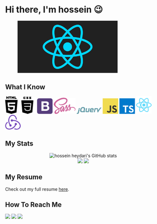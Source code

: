 # Hi there, I'm hossein 😉
<p align="center" style="width:80%;">
  <img src="./images/react-native-UX-design.gif" alt="animated" width="80%" />
</p>

## What I Know

<p>
<img src="./images/html5-2.svg" width="40"/>
<img src="./images/css-124-624920.png" width="55"/>
<img src="./images/bootstrap-4.svg" width="50"/>
<img src="./images/sass-1.svg" width="70"/>
<img src="./images/jquery-2.svg" width="80"/>
<img src="./images/logo-javascript.svg" width="50"/>
<img src="./images/typescript.svg" width="50"/>
<img src="./images/react-2.svg" width="50"/>
<img src="./images/redux-seeklogo.com.svg" width="50"/>
</p>







## My Stats
<!-- ![Top Langs](https://github-readme-stats.vercel.app/api?username=hossein-heydari79&show_icons=true&include_all_commits=true&theme=monokai)
![mattn's github stats](https://github-readme-stats.vercel.app/api/top-langs/?username=hossein-heydari79&layout=compact&theme=monokai&langs_count=12) -->

<p align="center">
  <img src="https://github-readme-stats.vercel.app/api?username=hossein-heydari79&show_icons=true&include_all_commits=true&theme=monokai" alt="hossein heydari's GitHub stats" /><br />
  <img src="https://github-readme-streak-stats.herokuapp.com/?user=hossein-heydari79&theme=monokai"/>
  <img src="https://github-readme-stats.vercel.app/api/top-langs/?username=hossein-heydari79&layout=compact&theme=monokai&langs_count=12"/>
</p>

<!--
## What i Know
![javascript](https://img.icons8.com/dusk/64/000000/javascript-logo.png)
![react](https://img.icons8.com/officel/64/000000/react.png)
![sass](https://img.icons8.com/color/64/000000/sass.png) -->


## My Resume 
Check out my full resume [here](https://github.com/hossein-heydari79/hossein-heydari79/raw/main/HosseinHeydari-Resume.pdf).

## How To Reach Me
<a href="https://t.me/hossein_heydari79" target="_blank"><img src="https://www.vectorlogo.zone/logos/telegram/telegram-tile.svg" width="32"/></a>
<a href="mailto:hosseinheydari790228@gmail.com" target="_blank"><img src="https://www.vectorlogo.zone/logos/gmail/gmail-icon.svg" width="32"/></a>
<a href="https://www.linkedin.com/in/hossein-heydari-7085931b8" target="_blank"><img src="https://www.vectorlogo.zone/logos/linkedin/linkedin-tile.svg" width="32"/></a>
